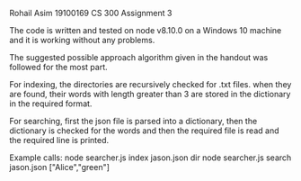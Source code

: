 Rohail Asim
19100169
CS 300 Assignment 3

The code is written and tested on node v8.10.0 on a Windows 10 machine and it is working without any problems.

The suggested possible approach algorithm given in the handout was followed for the most part.

For indexing, the directories are recursively checked for .txt files. when they are found, their words with length greater
than 3 are stored in the dictionary in the required format.

For searching, first the json file is parsed into a dictionary, then the dictionary is checked for 
the words and then the required file is read and the required line is printed.

Example calls: 
node searcher.js index jason.json dir
node searcher.js search jason.json ["Alice","green"]

